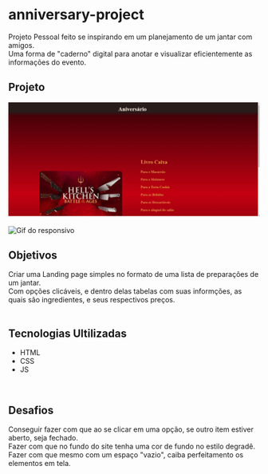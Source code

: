 # anniversary-project
Projeto Pessoal feito se inspirando em um planejamento de um jantar com amigos.
<br>
Uma forma de "caderno" digital para anotar e visualizar eficientemente as informações do evento.
<br>

## Projeto
<img src="src/images/anniversary-project.gif" alt="Gif do Projeto">
<br>
<br>
<img src="src/images/anniversary-project-responsive.gif" alt="Gif do responsivo">
<br>

## Objetivos
Criar uma Landing page simples no formato de uma lista de preparações de um jantar.
<br>
Com opções clicáveis, e dentro delas tabelas com suas informções, as quais são ingredientes, e seus respectivos preços.
<br>
<br>

## Tecnologias Ultilizadas
- HTML
- CSS
- JS
<br>

## Desafios
Conseguir fazer com que ao se clicar em uma opção, se outro item estiver aberto, seja fechado.
<br>
Fazer com que no fundo do site tenha uma cor de fundo no estilo degradê.
<br>
Fazer com que mesmo com um espaço "vazio", caiba perfeitamento os elementos em tela.